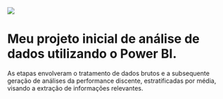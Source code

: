 <img src="https://tse3.mm.bing.net/th?id=OIP.6Kqelh70YGeD2F67hCFLAgHaDj&pid=Api&P=0&h=180"/>

# Meu projeto inicial de análise de dados utilizando o Power BI.

As etapas envolveram o tratamento de dados brutos e a subsequente geração de análises da performance discente, estratificadas por média, visando a extração de informações relevantes.

